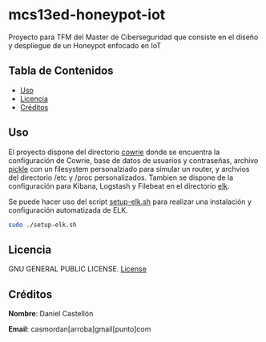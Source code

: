 # mcs13ed-honeypot-iot

Proyecto para TFM del Master de Ciberseguridad que consiste en el diseño y despliegue de un Honeypot enfocado en IoT

## Tabla de Contenidos

- [Uso](#uso)
- [Licencia](#licencia)
- [Créditos](#créditos)


## Uso
El proyecto dispone del directorio [cowrie](cowrie/) donde se encuentra la configuración de Cowrie, base de datos de usuarios y contraseñas, archivo [pickle](cowrie/share/cowrie/custom-fs.pickle) con un filesystem personalziado para simular un router, y archvios del directorio /etc y /proc personalizados. Tambien se dispone de la configuración para Kibana, Logstash y Filebeat en el directorio [elk](elk/config/).

Se puede hacer uso del script [setup-elk.sh](setup-elk.sh) para realizar una instalación y configuración automatizada de ELK.

```bash
sudo ./setup-elk.sh
```

## Licencia
GNU GENERAL PUBLIC LICENSE. [License](LICENSE)

## Créditos

**Nombre**: Daniel Castellón

**Email**: casmordan[arroba]gmail[punto]com
